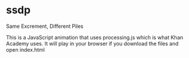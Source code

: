# ssdp
Same Excrement, Different Piles

This is a JavaScript animation that uses processing.js which is what Khan Academy uses. It will play in your browser if you download the files  and open index.html
